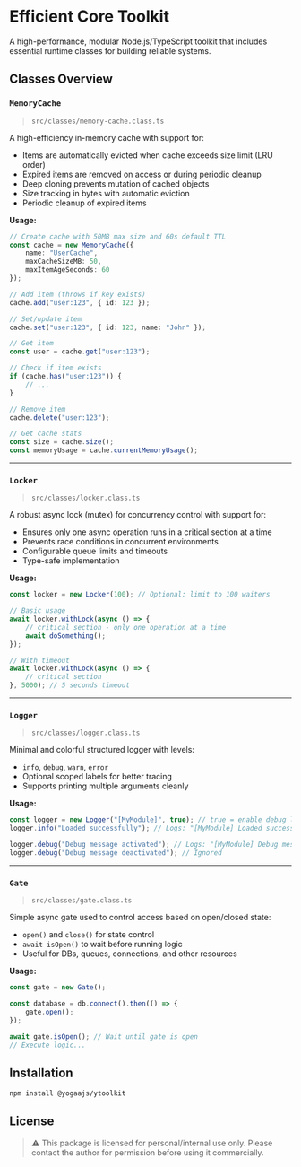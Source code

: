 # Efficient Core Toolkit

A high-performance, modular Node.js/TypeScript toolkit that includes essential runtime classes for building reliable systems.

## Classes Overview

### `MemoryCache`
> `src/classes/memory-cache.class.ts`

A high-efficiency in-memory cache with support for:

- Items are automatically evicted when cache exceeds size limit (LRU order)
- Expired items are removed on access or during periodic cleanup
- Deep cloning prevents mutation of cached objects
- Size tracking in bytes with automatic eviction
- Periodic cleanup of expired items

**Usage:**
```ts
// Create cache with 50MB max size and 60s default TTL
const cache = new MemoryCache({ 
    name: "UserCache",
    maxCacheSizeMB: 50,
    maxItemAgeSeconds: 60 
});

// Add item (throws if key exists)
cache.add("user:123", { id: 123 });

// Set/update item
cache.set("user:123", { id: 123, name: "John" });

// Get item
const user = cache.get("user:123");

// Check if item exists
if (cache.has("user:123")) {
    // ...
}

// Remove item
cache.delete("user:123");

// Get cache stats
const size = cache.size();
const memoryUsage = cache.currentMemoryUsage();
```

---

### `Locker`
> `src/classes/locker.class.ts`

A robust async lock (mutex) for concurrency control with support for:

- Ensures only one async operation runs in a critical section at a time
- Prevents race conditions in concurrent environments
- Configurable queue limits and timeouts
- Type-safe implementation

**Usage:**
```ts
const locker = new Locker(100); // Optional: limit to 100 waiters

// Basic usage
await locker.withLock(async () => {
    // critical section - only one operation at a time
    await doSomething();
});

// With timeout
await locker.withLock(async () => {
    // critical section
}, 5000); // 5 seconds timeout

```

---

### `Logger`
> `src/classes/logger.class.ts`

Minimal and colorful structured logger with levels:

- `info`, `debug`, `warn`, `error`
- Optional scoped labels for better tracing
- Supports printing multiple arguments cleanly

**Usage:**
```ts
const logger = new Logger("[MyModule]", true); // true = enable debug logs
logger.info("Loaded successfully"); // Logs: "[MyModule] Loaded successfully"

logger.debug("Debug message activated"); // Logs: "[MyModule] Debug message activated"
logger.debug("Debug message deactivated"); // Ignored
```

---

### `Gate`
> `src/classes/gate.class.ts`

Simple async gate used to control access based on open/closed state:

- `open()` and `close()` for state control
- `await isOpen()` to wait before running logic
- Useful for DBs, queues, connections, and other resources

**Usage:**
```ts
const gate = new Gate();

const database = db.connect().then(() => {
    gate.open();
});

await gate.isOpen(); // Wait until gate is open
// Execute logic...
```

## Installation

```bash
npm install @yogaajs/ytoolkit
```

## License
> ⚠️ This package is licensed for personal/internal use only.
> Please contact the author for permission before using it commercially.